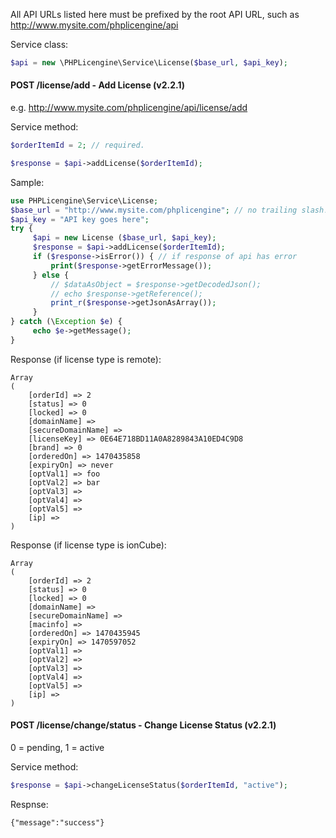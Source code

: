 All API URLs listed here must be prefixed by the root API URL, such as http://www.mysite.com/phplicengine/api

Service class:
```php
$api = new \PHPLicengine\Service\License($base_url, $api_key);
```

#### POST /license/add - Add License (v2.2.1)

e.g. http://www.mysite.com/phplicengine/api/license/add

Service method:
```php
$orderItemId = 2; // required.

$response = $api->addLicense($orderItemId);
```

Sample:

```php
use PHPLicengine\Service\License;
$base_url = "http://www.mysite.com/phplicengine"; // no trailing slash!
$api_key = "API key goes here";
try {
     $api = new License ($base_url, $api_key);
     $response = $api->addLicense($orderItemId);
     if ($response->isError()) { // if response of api has error
         print($response->getErrorMessage());
     } else {
         // $dataAsObject = $response->getDecodedJson();
         // echo $response->getReference();
         print_r($response->getJsonAsArray());
     }
} catch (\Exception $e) {
     echo $e->getMessage();
}
```

Response (if license type is remote):

```
Array
(
    [orderId] => 2
    [status] => 0
    [locked] => 0
    [domainName] => 
    [secureDomainName] => 
    [licenseKey] => 0E64E718BD11A0A8289843A10ED4C9D8
    [brand] => 0
    [orderedOn] => 1470435858
    [expiryOn] => never
    [optVal1] => foo
    [optVal2] => bar
    [optVal3] => 
    [optVal4] => 
    [optVal5] => 
    [ip] => 
)
```

Response (if license type is ionCube):

```
Array
(
    [orderId] => 2
    [status] => 0
    [locked] => 0
    [domainName] => 
    [secureDomainName] => 
    [macinfo] => 
    [orderedOn] => 1470435945
    [expiryOn] => 1470597052
    [optVal1] => 
    [optVal2] => 
    [optVal3] => 
    [optVal4] => 
    [optVal5] => 
    [ip] => 
)
```

#### POST /license/change/status - Change License Status (v2.2.1)

0 = pending, 1 = active

Service method:
```php
$response = $api->changeLicenseStatus($orderItemId, "active");
```

Respnse:
```
{"message":"success"}
```
